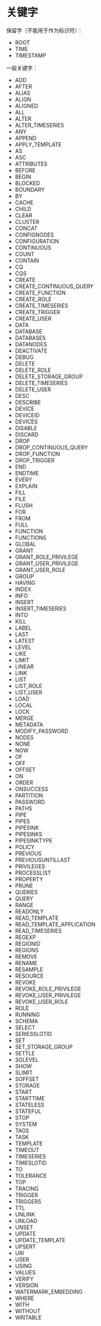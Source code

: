 <!--

    Licensed to the Apache Software Foundation (ASF) under one
    or more contributor license agreements.  See the NOTICE file
    distributed with this work for additional information
    regarding copyright ownership.  The ASF licenses this file
    to you under the Apache License, Version 2.0 (the
    "License"); you may not use this file except in compliance
    with the License.  You may obtain a copy of the License at
    
        http://www.apache.org/licenses/LICENSE-2.0
    
    Unless required by applicable law or agreed to in writing,
    software distributed under the License is distributed on an
    "AS IS" BASIS, WITHOUT WARRANTIES OR CONDITIONS OF ANY
    KIND, either express or implied.  See the License for the
    specific language governing permissions and limitations
    under the License.

-->

# 关键字

保留字（不能用于作为标识符）：

- ROOT
- TIME
- TIMESTAMP

一般关键字：

- ADD
- AFTER
- ALIAS
- ALIGN
- ALIGNED
- ALL
- ALTER
- ALTER_TIMESERIES
- ANY
- APPEND
- APPLY_TEMPLATE
- AS
- ASC
- ATTRIBUTES
- BEFORE
- BEGIN
- BLOCKED
- BOUNDARY
- BY
- CACHE
- CHILD
- CLEAR
- CLUSTER
- CONCAT
- CONFIGNODES
- CONFIGURATION
- CONTINUOUS
- COUNT
- CONTAIN
- CQ
- CQS
- CREATE
- CREATE_CONTINUOUS_QUERY
- CREATE_FUNCTION
- CREATE_ROLE
- CREATE_TIMESERIES
- CREATE_TRIGGER
- CREATE_USER
- DATA
- DATABASE
- DATABASES
- DATANODES
- DEACTIVATE
- DEBUG
- DELETE
- DELETE_ROLE
- DELETE_STORAGE_GROUP
- DELETE_TIMESERIES
- DELETE_USER
- DESC
- DESCRIBE
- DEVICE
- DEVICEID
- DEVICES
- DISABLE
- DISCARD
- DROP
- DROP_CONTINUOUS_QUERY
- DROP_FUNCTION
- DROP_TRIGGER
- END
- ENDTIME
- EVERY
- EXPLAIN
- FILL
- FILE
- FLUSH
- FOR
- FROM
- FULL
- FUNCTION
- FUNCTIONS
- GLOBAL
- GRANT
- GRANT_ROLE_PRIVILEGE
- GRANT_USER_PRIVILEGE
- GRANT_USER_ROLE
- GROUP
- HAVING
- INDEX
- INFO
- INSERT
- INSERT_TIMESERIES
- INTO
- KILL
- LABEL
- LAST
- LATEST
- LEVEL
- LIKE
- LIMIT
- LINEAR
- LINK
- LIST
- LIST_ROLE
- LIST_USER
- LOAD
- LOCAL
- LOCK
- MERGE
- METADATA
- MODIFY_PASSWORD
- NODES
- NONE
- NOW
- OF
- OFF
- OFFSET
- ON
- ORDER
- ONSUCCESS
- PARTITION
- PASSWORD
- PATHS
- PIPE
- PIPES
- PIPESINK
- PIPESINKS
- PIPESINKTYPE
- POLICY
- PREVIOUS
- PREVIOUSUNTILLAST
- PRIVILEGES
- PROCESSLIST
- PROPERTY
- PRUNE
- QUERIES
- QUERY
- RANGE
- READONLY
- READ_TEMPLATE
- READ_TEMPLATE_APPLICATION
- READ_TIMESERIES
- REGEXP
- REGIONID
- REGIONS
- REMOVE
- RENAME
- RESAMPLE
- RESOURCE
- REVOKE
- REVOKE_ROLE_PRIVILEGE
- REVOKE_USER_PRIVILEGE
- REVOKE_USER_ROLE
- ROLE
- RUNNING
- SCHEMA
- SELECT
- SERIESSLOTID
- SET
- SET_STORAGE_GROUP
- SETTLE
- SGLEVEL
- SHOW
- SLIMIT
- SOFFSET
- STORAGE
- START
- STARTTIME
- STATELESS
- STATEFUL
- STOP
- SYSTEM
- TAGS
- TASK
- TEMPLATE
- TIMEOUT
- TIMESERIES
- TIMESLOTID
- TO
- TOLERANCE
- TOP
- TRACING
- TRIGGER
- TRIGGERS
- TTL
- UNLINK
- UNLOAD
- UNSET
- UPDATE
- UPDATE_TEMPLATE
- UPSERT
- URI
- USER
- USING
- VALUES
- VERIFY
- VERSION
- WATERMARK_EMBEDDING
- WHERE
- WITH
- WITHOUT
- WRITABLE